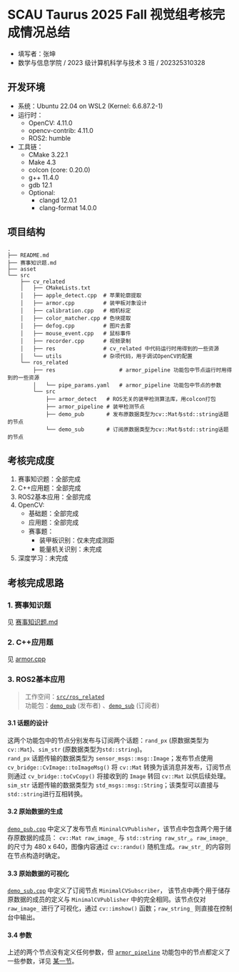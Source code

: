 # SCAU Taurus 2025 Fall 视觉组考核完成情况总结

- 填写者：张坤
- 数学与信息学院 / 2023 级计算机科学与技术 3 班 / 202325310328

## 开发环境

- 系统：Ubuntu 22.04 on WSL2 (Kernel: 6.6.87.2-1)
- 运行时：
  - OpenCV: 4.11.0
  - opencv-contrib: 4.11.0
  - ROS2: humble
- 工具链：
  - CMake 3.22.1
  - Make 4.3
  - colcon (core: 0.20.0)
  - g++ 11.4.0
  - gdb 12.1
  - Optional:
    - clangd 12.0.1
    - clang-format 14.0.0

## 项目结构

``` 
.
├── README.md
├── 赛事知识题.md
├── asset
└── src
    ├── cv_related
    │   ├── CMakeLists.txt
    │   ├── apple_detect.cpp  # 苹果轮廓提取
    │   ├── armor.cpp         # 装甲板对象设计
    │   ├── calibration.cpp   # 相机标定
    │   ├── color_matcher.cpp # 色块提取
    │   ├── defog.cpp         # 图片去雾
    │   ├── mouse_event.cpp   # 鼠标事件
    │   ├── recorder.cpp      # 视频录制
    │   ├── res               # cv_related 中代码运行时用得到的一些资源
    │   └── utils             # 杂项代码，用于调试OpenCV的配置
    └── ros_related
        ├── res                    # armor_pipeline 功能包中节点运行时用得到的一些资源
        │   └── pipe_params.yaml   # armor_pipeline 功能包中节点的参数
        └── src
            ├── armor_detect   # ROS无关的装甲检测算法库，用colcon打包
            ├── armor_pipeline # 装甲检测节点
            ├── demo_pub       # 发布原数据类型为cv::Mat与std::string话题的节点
            └── demo_sub       # 订阅原数据类型为cv::Mat与std::string话题的节点

```
## 考核完成度
1. 赛事知识题：全部完成
2. C++应用题：全部完成
3. ROS2基本应用：全部完成
4. OpenCV:
    - 基础题：全部完成
    - 应用题：全部完成
    - 赛事题：
        - 装甲板识别：仅未完成测距
        - 能量机关识别：未完成
5. 深度学习：未完成

## 考核完成思路
### 1. 赛事知识题
见 [赛事知识题.md](赛事知识题.md) 
### 2. C++应用题
见 [armor.cpp](./src/cv_related/armor.cpp)
### 3. ROS2基本应用
> 工作空间：[`src/ros_related`](./src/ros_related/) <br/> 功能包：[`demo_pub`](./src/ros_related/src/demo_pub/) (发布者) 、[`demo_sub`](./src/ros_related/src/demo_sub/) (订阅者)
#### 3.1 话题的设计
这两个功能包中的节点分别发布与订阅两个话题：`rand_px` (原数据类型为`cv::Mat`)、`sim_str` (原数据类型为`std::string`)。<br/>
`rand_px` 话题传输的数据类型为 `sensor_msgs::msg::Image`；发布节点使用 `cv_bridge::CvImage::toImageMsg()` 将 `cv::Mat` 转换为该消息并发布，订阅节点则通过 `cv_bridge::toCvCopy()` 将接收到的 `Image` 转回 `cv::Mat` 以供后续处理。<br/>
`sim_str` 话题传输的数据类型为 `std_msgs::msg::String`；该类型可以直接与`std::string`进行互相转换。
#### 3.2 原始数据的生成
[`demo_pub.cpp`](./src/ros_related/src/demo_pub/src/demo_pub.cpp) 中定义了发布节点 `MininalCVPublisher`，该节点中包含两个用于储存原数据的成员： `cv::Mat raw_image_` 与 `std::string raw_str_`。`raw_image_` 的尺寸为 480 x 640，图像内容通过 `cv::randu()` 随机生成。`raw_str_` 的内容则在节点构造时确定。 
#### 3.3 原始数据的可视化
[`demo_sub.cpp`](./src/ros_related/src/demo_sub/src/demo_sub.cpp) 中定义了订阅节点 `MinimalCVSubscriber`， 该节点中两个用于储存原数据的成员的定义与 `MinimalCVPublisher` 中的完全相同。该节点仅对 `raw_image_` 进行了可视化，通过 `cv::imshow()` 函数；`raw_string_` 则直接在控制台中输出。
#### 3.4 参数
上述的两个节点没有定义任何参数，但 [`armor_pipeline`](./src/ros_related/src/armor_pipeline/) 功能包中的节点都定义了一些参数，详见 [某一节]()。


